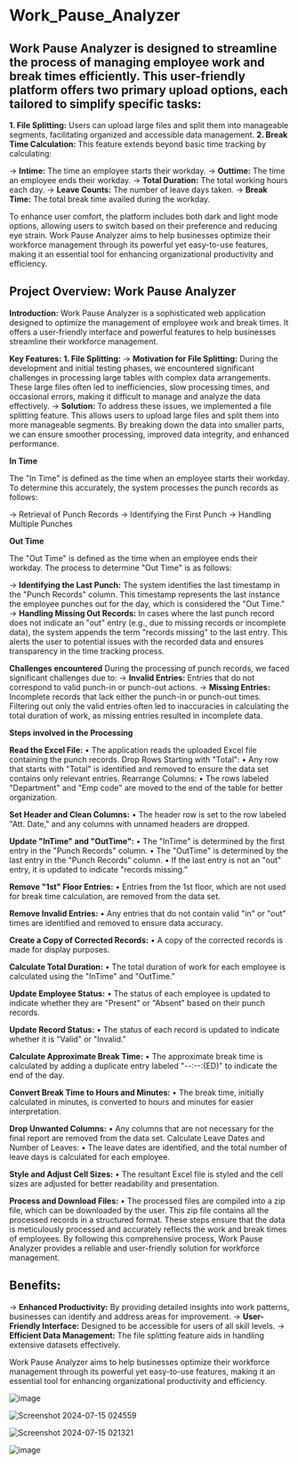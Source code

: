 # Work_Pause_Analyzer

## **Work Pause Analyzer** is designed to streamline the process of managing employee work and break times efficiently. This user-friendly platform offers two primary upload options, each tailored to simplify specific tasks:

**1.	File Splitting:** Users can upload large files and split them into manageable segments, facilitating organized and accessible data management.
**2.	Break Time Calculation:** This feature extends beyond basic time tracking by calculating:

->	**Intime:** The time an employee starts their workday.
->	**Outtime:** The time an employee ends their workday.
->	**Total Duration:** The total working hours each day.
->	**Leave Counts:** The number of leave days taken.
->	**Break Time:** The total break time availed during the workday.

To enhance user comfort, the platform includes both dark and light mode options, allowing users to switch based on their preference and reducing eye strain.
Work Pause Analyzer aims to help businesses optimize their workforce management through its powerful yet easy-to-use features, making it an essential tool for enhancing organizational productivity and efficiency.

## **Project Overview: Work Pause Analyzer**

**Introduction:** Work Pause Analyzer is a sophisticated web application designed to optimize the management of employee work and break times. It offers a user-friendly interface and powerful features to help businesses streamline their workforce management.

**Key Features:**
**1.	File Splitting:**
->	**Motivation for File Splitting:** During the development and initial testing phases, we encountered significant challenges in processing large tables with complex data arrangements. These large files often led to inefficiencies, slow processing times, and occasional errors, making it difficult to manage and analyze the data effectively.
->	**Solution:** To address these issues, we implemented a file splitting feature. This allows users to upload large files and split them into more manageable segments. By breaking down the data into smaller parts, we can ensure smoother processing, improved data integrity, and enhanced performance.


**In Time**

The "In Time" is defined as the time when an employee starts their workday. To determine this accurately, the system processes the punch records as follows:

-> 	Retrieval of Punch Records
->	Identifying the First Punch
->	Handling Multiple Punches

**Out Time**

The "Out Time" is defined as the time when an employee ends their workday. The process to determine "Out Time" is as follows:

->	**Identifying the Last Punch:**
The system identifies the last timestamp in the "Punch Records" column.
This timestamp represents the last instance the employee punches out for the day, which is considered the "Out Time."
->	**Handling Missing Out Records:**
In cases where the last punch record does not indicate an "out" entry (e.g., due to missing records or incomplete data), the system appends the term "records missing" to the last entry.
This alerts the user to potential issues with the recorded data and ensures transparency in the time tracking process.

**Challenges encountered**
During the processing of punch records, we faced significant challenges due to:
->	**Invalid Entries:** Entries that do not correspond to valid punch-in or punch-out actions.
->	**Missing Entries:** Incomplete records that lack either the punch-in or punch-out times.
Filtering out only the valid entries often led to inaccuracies in calculating the total duration of work, as missing entries resulted in incomplete data.

**Steps involved in the Processing**

**Read the Excel File:**
•	The application reads the uploaded Excel file containing the punch records.
  Drop Rows Starting with "Total":
•	Any row that starts with "Total" is identified and removed to ensure the data set contains only relevant entries.
  Rearrange Columns:
•	The rows labeled "Department" and "Emp code" are moved to the end of the table for better organization.
 
**Set Header and Clean Columns:**
•	The header row is set to the row labeled "Att. Date," and any columns with unnamed headers are dropped.

  **Update "InTime" and "OutTime":**
•	The "InTime" is determined by the first entry in the "Punch Records" column.
•	The "OutTime" is determined by the last entry in the "Punch Records" column.
•	If the last entry is not an "out" entry, it is updated to indicate "records missing."

  **Remove "1st" Floor Entries:**
•	Entries from the 1st floor, which are not used for break time calculation, are removed from the data set.

  **Remove Invalid Entries:**
•	Any entries that do not contain valid "in" or "out" times are identified and removed to ensure data accuracy.

  **Create a Copy of Corrected Records:**
•	A copy of the corrected records is made for display purposes.

  **Calculate Total Duration:**
•	The total duration of work for each employee is calculated using the "InTime" and "OutTime."

  **Update Employee Status:**
•	The status of each employee is updated to indicate whether they are "Present" or "Absent" based on their punch records.

  **Update Record Status:**
•	The status of each record is updated to indicate whether it is "Valid" or "Invalid."

**Calculate Approximate Break Time:**
•	The approximate break time is calculated by adding a duplicate entry labeled "--:--:(ED)" to indicate the end of the day.

 **Convert Break Time to Hours and Minutes:**
•	The break time, initially calculated in minutes, is converted to hours and minutes for easier interpretation.

 **Drop Unwanted Columns:**
•	Any columns that are not necessary for the final report are removed from the data set.
  Calculate Leave Dates and Number of Leaves:
•	The leave dates are identified, and the total number of leave days is calculated for each employee.

  **Style and Adjust Cell Sizes:**
•	The resultant Excel file is styled and the cell sizes are adjusted for better readability and presentation.

  **Process and Download Files:**
•	The processed files are compiled into a zip file, which can be downloaded by the user. This zip file contains all the processed records in a structured format.
These steps ensure that the data is meticulously processed and accurately reflects the work and break times of employees. By following this comprehensive 
process, Work Pause Analyzer provides a reliable and user-friendly solution for workforce management.

## **Benefits:**
->	**Enhanced Productivity:** 
      By providing detailed insights into work patterns, businesses can identify and address areas for improvement.
->	**User-Friendly Interface:** 
      Designed to be accessible for users of all skill levels.
->	**Efficient Data Management:** 
      The file splitting feature aids in handling extensive datasets effectively.
      
Work Pause Analyzer aims to help businesses optimize their workforce management through its powerful yet easy-to-use features, 
making it an essential tool for enhancing organizational productivity and efficiency.

![image](https://github.com/user-attachments/assets/460e7543-5ec3-4f31-9851-5132b5569793)

![Screenshot 2024-07-15 024559](https://github.com/user-attachments/assets/c4ce9510-a7b4-4514-ac33-4dc2060a5cfc)

![Screenshot 2024-07-15 021321](https://github.com/user-attachments/assets/28c97afb-253f-4757-ab17-ea454aa2d0d9)

![image](https://github.com/user-attachments/assets/0f9ad7ee-093f-4399-a6b4-fe1b247cf704)




